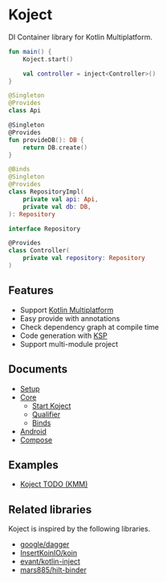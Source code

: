 # Koject
DI Container library for Kotlin Multiplatform.

```kotlin
fun main() {
    Koject.start()

    val controller = inject<Controller>()
}

@Singleton
@Provides
class Api

@Singleton
@Provides
fun provideDB(): DB {
    return DB.create()
}

@Binds
@Singleton
@Provides
class RepositoryImpl(
    private val api: Api,
    private val db: DB,
): Repository

interface Repository

@Provides
class Controller(
    private val repository: Repository
)
```

## Features
* Support [Kotlin Multiplatform](https://kotlinlang.org/docs/multiplatform.html)
* Easy provide with annotations
* Check dependency graph at compile time
* Code generation with [KSP](https://github.com/google/ksp)
* Support multi-module project

## Documents
* [Setup](https://mori-atsushi.github.io/koject/docs/setup)
* [Core](https://mori-atsushi.github.io/koject/docs/core)
  * [Start Koject](https://mori-atsushi.github.io/koject/docs/core/basic)
  * [Qualifier](https://mori-atsushi.github.io/koject/docs/core/qualifier)
  * [Binds](https://mori-atsushi.github.io/koject/docs/core/binds)
* [Android](https://mori-atsushi.github.io/koject/docs/android)
* [Compose](https://mori-atsushi.github.io/koject/docs/compose)

## Examples
* [Koject TODO (KMM)](https://github.com/Mori-Atsushi/koject/tree/main/examples/kmm)

## Related libraries
Koject is inspired by the following libraries.

* [google/dagger](https://github.com/google/dagger)
* [InsertKoinIO/koin](https://github.com/InsertKoinIO/koin)
* [evant/kotlin-inject](https://github.com/evant/kotlin-inject)
* [mars885/hilt-binder](https://github.com/mars885/hilt-binder)
